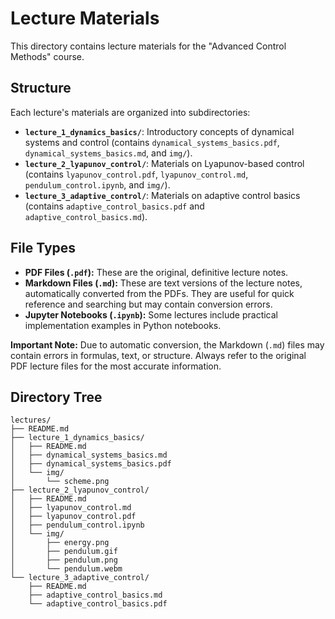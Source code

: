 # Lecture Materials

This directory contains lecture materials for the "Advanced Control Methods" course.

## Structure

Each lecture's materials are organized into subdirectories:

- **`lecture_1_dynamics_basics/`**: Introductory concepts of dynamical systems and control (contains `dynamical_systems_basics.pdf`, `dynamical_systems_basics.md`, and `img/`).
- **`lecture_2_lyapunov_control/`**: Materials on Lyapunov-based control (contains `lyapunov_control.pdf`, `lyapunov_control.md`, `pendulum_control.ipynb`, and `img/`).
- **`lecture_3_adaptive_control/`**: Materials on adaptive control basics (contains `adaptive_control_basics.pdf` and `adaptive_control_basics.md`).

## File Types

- **PDF Files (`.pdf`):** These are the original, definitive lecture notes.
- **Markdown Files (`.md`):** These are text versions of the lecture notes, automatically converted from the PDFs. They are useful for quick reference and searching but may contain conversion errors.
- **Jupyter Notebooks (`.ipynb`):** Some lectures include practical implementation examples in Python notebooks.

**Important Note:** Due to automatic conversion, the Markdown (`.md`) files may contain errors in formulas, text, or structure. Always refer to the original PDF lecture files for the most accurate information.

## Directory Tree

```
lectures/
├── README.md
├── lecture_1_dynamics_basics/
│   ├── README.md
│   ├── dynamical_systems_basics.md
│   ├── dynamical_systems_basics.pdf
│   └── img/
│       └── scheme.png
├── lecture_2_lyapunov_control/
│   ├── README.md
│   ├── lyapunov_control.md
│   ├── lyapunov_control.pdf
│   ├── pendulum_control.ipynb
│   └── img/
│       ├── energy.png
│       ├── pendulum.gif
│       ├── pendulum.png
│       └── pendulum.webm
└── lecture_3_adaptive_control/
    ├── README.md
    ├── adaptive_control_basics.md
    └── adaptive_control_basics.pdf
``` 